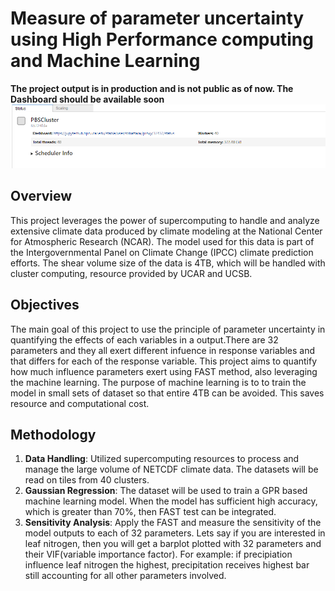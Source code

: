 # Measure of parameter uncertainty using High Performance computing and Machine Learning
**The project output is in production and is not public as of now. The Dashboard should be available soon**
![Cluster](cluster.png)

## Overview
This project leverages the power of supercomputing to handle and analyze extensive climate data produced by climate modeling at the National Center for Atmospheric Research (NCAR). The model used for this data is part of the Intergovernmental Panel on Climate Change (IPCC) climate prediction efforts. The shear volume size of the data is 4TB, which will be handled with cluster computing, resource provided by UCAR and UCSB.

## Objectives
The main goal of this project to use the principle of parameter uncertainty in quantifying the effects of each variables in a output.There are 32 parameters and they all exert different infuence in response variables and that differs for each of the response variable. This project aims to quantify how much influence parameters exert using FAST method, also leveraging the machine learning. The purpose of machine learning is to to train the model in small sets of dataset so that entire 4TB can be avoided. This saves resource and computational cost.

## Methodology
1. **Data Handling**: Utilized supercomputing resources to process and manage the large volume of NETCDF climate data. The datasets will be read on tiles from 40 clusters.
2. **Gaussian Regression**: The dataset will be used to train a GPR based machine learning model. When the model has sufficient high accuracy, which is greater than 70%, then FAST test can be integrated.
3. **Sensitivity Analysis**: Apply the FAST and measure the sensitivity of the model outputs to each of 32 parameters. Lets say if you are interested in leaf nitrogen, then you will get a barplot plotted with 32 parameters and their VIF(variable importance factor). For example: if precipiation influence leaf nitrogen the highest, precipitation receives highest bar still accounting for all other parameters involved. 
